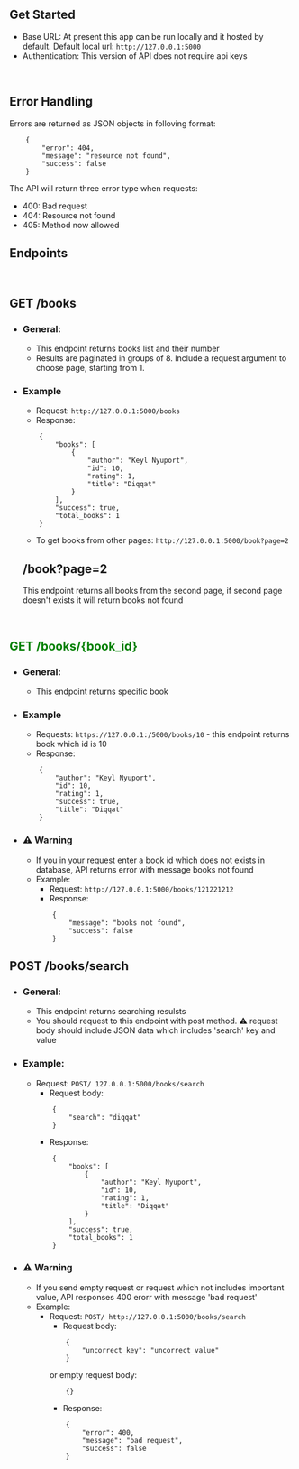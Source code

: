 ## Get Started
* Base URL: At present this app can be run locally and it hosted by default. Default local url: ``` http://127.0.0.1:5000 ```
* Authentication: This version of API does not require api keys

<br>

## Error Handling
Errors are returned as JSON objects in folloving format:
```
    {
        "error": 404,
        "message": "resource not found",
        "success": false
    }
```

The API will return three error type when requests: <br>
* 400: Bad request 
* 404: Resource not found 
* 405: Method now allowed 

## Endpoints
<br>

## GET /books
* ### General:
    * This endpoint returns books list and their number
    * Results are paginated in groups of 8. Include a request argument to choose page, starting from 1.
* ### Example
    * Request: ```http://127.0.0.1:5000/books``` <br>
    * Response:
    ```
        {
            "books": [
                {
                    "author": "Keyl Nyuport",
                    "id": 10,
                    "rating": 1,
                    "title": "Diqqat"
                }
            ],
            "success": true,
            "total_books": 1
        }
    ```

    * To get books from other pages: ``` http://127.0.0.1:5000/book?page=2 ```
    ## /book?page=2
    This endpoint returns all books from the second page, if second page doesn't exists it will return books not found
    
<br>

## <span style="color: green"> GET /books/{book_id} </span>
* ### General:
    * This endpoint returns specific book
* ### Example
    * Requests: ``` https://127.0.0.1:/5000/books/10 ``` - this endpoint returns book which id is 10
    * Response:
    ```
        {
            "author": "Keyl Nyuport",
            "id": 10,
            "rating": 1,
            "success": true,
            "title": "Diqqat"
        }
    ```

* ### ⚠️ Warning
    * If you in your request enter a book id which does not exists in database, API returns error with message books not found
    * Example:
        * Request: ``` http://127.0.0.1:5000/books/121221212 ```
        * Response:
        ```
            {
                "message": "books not found",
                "success": false
            }
        ```
## POST /books/search
* ### General:
    * This endpoint returns searching resulsts
    * You should request to this endpoint with post method. ⚠️ request body should include JSON data which includes 'search' key and value
* ### Example:
    * Request: ``` POST/ 127.0.0.1:5000/books/search ``` 
        * Request body:
        ``` 
            {
                "search": "diqqat"
            }
        ```
        * Response:
        ```
            {
                "books": [
                    {
                        "author": "Keyl Nyuport",
                        "id": 10,
                        "rating": 1,
                        "title": "Diqqat"
                    }
                ],
                "success": true,
                "total_books": 1
            }
        ```
* ### ⚠️ Warning
    * If you send empty request or request which not includes important value, API responses 400 erorr with message 'bad request'
    * Example:
        * Request: ``` POST/ http://127.0.0.1:5000/books/search ```
            * Request body:
            ```
                {
                    "uncorrect_key": "uncorrect_value"
                }
            ```
            or empty request body:
            ```
                {}
            ```
            * Response:
            ```
                {
                    "error": 400,
                    "message": "bad request",
                    "success": false
                }
            ```      
      
